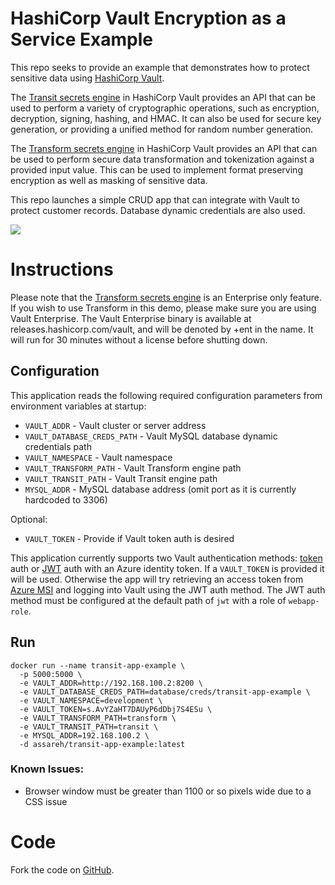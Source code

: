 # HashiCorp Vault Encryption as a Service Example

This repo seeks to provide an example that demonstrates how to protect sensitive data using [HashiCorp Vault](http://hashicorp.com/products/vault/).

The [Transit secrets engine](https://www.vaultproject.io/docs/secrets/transit) in HashiCorp Vault provides an API that can be used to perform a variety of cryptographic operations, such as encryption, decryption, signing, hashing, and HMAC. It can also be used for secure key generation, or providing a unified method for random number generation.

The [Transform secrets engine](https://www.vaultproject.io/docs/secrets/transform) in HashiCorp Vault provides an API that can be used to perform secure data transformation and tokenization against a provided input value. This can be used to implement format preserving encryption as well as masking of sensitive data.

This repo launches a simple CRUD app that can integrate with Vault to protect customer records. Database dynamic credentials are also used.

![](demo.png?raw=true)

# Instructions
Please note that the [Transform secrets engine](https://www.vaultproject.io/docs/secrets/transform) is an Enterprise only feature. If you wish to use Transform in this demo, please make sure you are using Vault Enterprise. The Vault Enterprise binary is available at releases.hashicorp.com/vault, and will be denoted by +ent in the name. It will run for 30 minutes without a license before shutting down.

## Configuration

This application reads the following required configuration parameters from environment variables at startup:
* `VAULT_ADDR` - Vault cluster or server address
* `VAULT_DATABASE_CREDS_PATH` - Vault MySQL database dynamic credentials path
* `VAULT_NAMESPACE` - Vault namespace
* `VAULT_TRANSFORM_PATH` - Vault Transform engine path
* `VAULT_TRANSIT_PATH` - Vault Transit engine path
* `MYSQL_ADDR` - MySQL database address (omit port as it is currently hardcoded to 3306)

Optional:
* `VAULT_TOKEN` - Provide if Vault token auth is desired

This application currently supports two Vault authentication methods: [token](https://www.vaultproject.io/docs/auth/token) auth or [JWT](https://www.vaultproject.io/docs/auth/jwt) auth with an Azure identity token. If a `VAULT_TOKEN` is provided it will be used. Otherwise the app will try retrieving an access token from [Azure MSI](https://docs.microsoft.com/en-us/azure/active-directory/managed-identities-azure-resources/overview) and logging into Vault using the JWT auth method. The JWT auth method must be configured at the default path of `jwt` with a role of `webapp-role`.

## Run
```
docker run --name transit-app-example \
  -p 5000:5000 \
  -e VAULT_ADDR=http://192.168.100.2:8200 \
  -e VAULT_DATABASE_CREDS_PATH=database/creds/transit-app-example \
  -e VAULT_NAMESPACE=development \
  -e VAULT_TOKEN=s.AvYZaHT7DAUyP6dDbj7S4ESu \
  -e VAULT_TRANSFORM_PATH=transform \
  -e VAULT_TRANSIT_PATH=transit \
  -e MYSQL_ADDR=192.168.100.2 \
  -d assareh/transit-app-example:latest
```

### Known Issues:
- Browser window must be greater than 1100 or so pixels wide due to a CSS issue

# Code
Fork the code on [GitHub](https://github.com/assareh/transit-app-example/).
